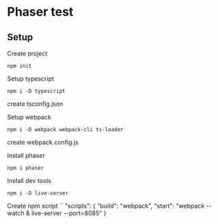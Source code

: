 # Phaser test

## Setup
Create project
```
npm init
```

Setup typescript 
```
npm i -D typescript
```
create tsconfig.json

Setup webpack
```
npm i -D webpack webpack-cli ts-loader
```
create webpack.config.js

Install phaser
```
npm i phaser
```

Install dev tools
```
npm i -D live-server
```

Create npm script
``
"scripts": {
  "build": "webpack",
  "start": "webpack --watch & live-server --port=8085"
}
```